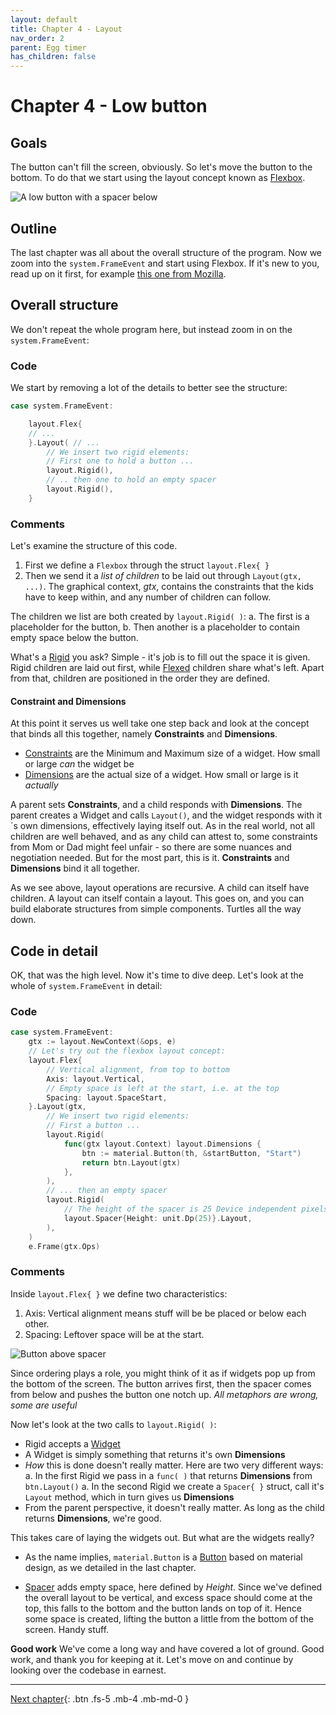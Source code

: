 ```yaml
---
layout: default
title: Chapter 4 - Layout
nav_order: 2
parent: Egg timer
has_children: false 
---
```


# Chapter 4 - Low button 

## Goals
The button can't fill the screen, obviously. So let's move the button to the bottom. To do that we start using the layout concept known as [Flexbox](https://pkg.go.dev/gioui.org/layout#Flex). 

![A low button with a spacer below](04_button_low.png)

## Outline
The last chapter was all about the overall structure of the program. Now we zoom into the ```system.FrameEvent``` and start using Flexbox. If it's new to you, read up on it first, for example [this one from Mozilla](https://developer.mozilla.org/en-US/docs/Web/CSS/CSS_Flexible_Box_Layout/Basic_Concepts_of_Flexbox).

## Overall structure
We don't repeat the whole program here, but instead zoom in on the ```system.FrameEvent```:

### Code
We start by removing a lot of the details to better see the structure:

```go
case system.FrameEvent:

    layout.Flex{
    // ...
    }.Layout( // ...
        // We insert two rigid elements:
        // First one to hold a button ...
        layout.Rigid(),
        // .. then one to hold an empty spacer
        layout.Rigid(),
    }
```

### Comments

Let's examine the structure of this code.

1. First we define a ```Flexbox``` through the struct ```layout.Flex{ }```
1. Then we send it a *list of children* to be laid out through ```Layout(gtx, ...)```. The graphical context, *gtx*, contains the constraints that the kids have to keep within, and any number of children can follow.

The children we list are both created by ```layout.Rigid( )```: 
  a. The first is a placeholder for the button, 
  b. Then another is a placeholder to contain empty space below the button.

What's a [Rigid](https://pkg.go.dev/gioui.org/layout?utm_source=gopls#Rigid) you ask? Simple - it's job is to fill out the space it is given. Rigid children are laid out first, while [Flexed](https://pkg.go.dev/gioui.org/layout?utm_source=gopls#Flexed) children share what's left. Apart from that, children are positioned in the order they are defined.

#### Constraint and Dimensions
At this point it serves us well take one step back and look at the concept that binds all this together, namely  **Constraints** and **Dimensions**. 
 - [Constraints](https://pkg.go.dev/gioui.org/layout?utm_source=gopls#Constraints) are the Minimum and Maximum size of a widget. How small or large *can* the widget be
 - [Dimensions](https://pkg.go.dev/gioui.org/layout?utm_source=gopls#Dimensions) are the actual size of a widget. How small or large is it *actually*

A parent sets **Constraints**, and a child responds with **Dimensions**. The parent creates a Widget and calls ```Layout()```, and the widget responds with it´s own dimensions, effectively laying itself out. As in the real world, not all children are well behaved, and as any child can attest to, some constraints from Mom or Dad might feel unfair - so there are some nuances and negotiation needed. But for the most part, this is it. **Constraints** and **Dimensions** bind it all together.

As we see above, layout operations are recursive. A child can itself have children. A layout can itself contain a layout. This goes on, and you can build elaborate structures from simple components. Turtles all the way down. 

## Code in detail

OK, that was the high level. Now it's time to dive deep. Let's look at the whole of ```system.FrameEvent``` in detail:

### Code

```go
case system.FrameEvent:
    gtx := layout.NewContext(&ops, e)
    // Let's try out the flexbox layout concept:
    layout.Flex{
        // Vertical alignment, from top to bottom
        Axis: layout.Vertical,
        // Empty space is left at the start, i.e. at the top
        Spacing: layout.SpaceStart,
    }.Layout(gtx,
        // We insert two rigid elements:
        // First a button ...
        layout.Rigid(
            func(gtx layout.Context) layout.Dimensions {
                btn := material.Button(th, &startButton, "Start")
                return btn.Layout(gtx)
            },
        ),
        // ... then an empty spacer
        layout.Rigid(
            // The height of the spacer is 25 Device independent pixels
            layout.Spacer{Height: unit.Dp(25)}.Layout,
        ),
    )
    e.Frame(gtx.Ops)
```

### Comments

Inside ```layout.Flex{ }``` we define two characteristics:
 1. Axis: Vertical alignment means stuff will be be placed or below each other.
 1. Spacing: Leftover space will be at the start. 

 ![Button above spacer](04_button_above_spacer.jpg)

Since ordering plays a role, you might think of it as if widgets pop up from the bottom of the screen. The button arrives first, then the spacer comes from below and pushes the button one notch up. *All metaphors are wrong, some are useful*

Now let's look at the two calls to ```layout.Rigid( )```:
- Rigid accepts a [Widget](https://pkg.go.dev/gioui.org/layout?utm_source=gopls#Widget)
- A Widget is simply something that returns it's own **Dimensions**
- *How* this is done doesn't really matter. Here are two very different ways: 
  a. In the first Rigid we pass in a ```func( )``` that returns **Dimensions** from ```btn.Layout()```
  a. In the second Rigid we create a ```Spacer{ }``` struct, call it's ```Layout``` method, which in turn gives us **Dimensions** 
- From the parent perspective, it doesn't really matter. As long as the child returns **Dimensions**, we're good.

This takes care of laying the widgets out. But what are the widgets really?
 - As the name implies, ```material.Button``` is a [Button](https://pkg.go.dev/gioui.org/widget/material?utm_source=gopls#Button) based on material design, as we detailed in the last chapter.

- [Spacer](https://pkg.go.dev/gioui.org@v0.0.0-20210504193539-82fff0178bed/layout?utm_source=gopls#Spacer) adds empty space, here defined by *Height*. Since we've defined the overall layout to be vertical, and excess space should come at the top, this falls to the bottom and the button lands on top of it. Hence some space is created, lifting the button a little from the bottom of the screen. Handy stuff.

**Good work**
We've come a long way and have covered a lot of ground. Good work, and thank you for keeping at it. Let's move on and continue by looking over the codebase in earnest.

---

[Next chapter](05_button_low_refactored.md){: .btn .fs-5 .mb-4 .mb-md-0 }
